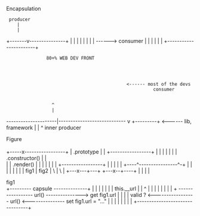 



Encapsulation 



     producer
        |
        |
+-------v---------------+
|                       |
|                       |
|                       |
|                       |   ------> consumer
|                       |
|                       |
|                       |
+-----------------------+





                   80+% WEB DEV FRONT




                                                 <------ most of the devs
                                                           consumer


                     ^
                     |
---------------------|----------------------------
                     v
                +---------+                        <------ lib, framework
                |         |                                  ^
                   inner                                  producer 









   Figure
      \
      \
   +-----x-----------------+
   |   .prototype          |
   |  +-----------------+  |
   |  |                 |  |
   |  | .constructor()  |  |  
   |  | .render()       |  |
   |  |                 |  |
   |  +-----------------+  |
   |                       |
   |                       |
   +----^----------------^-+
        |                |
        |                |
        |                |
        |                |
fig1    |         fig2   |
   \    |            \   |
+---x---+---+     +---x--+----+
|           |     |           |











fig1
   \
+--------- capsule --------------+
|                                |
|                                |
|                                |
|    this.__url                  |
|         ^  |                   |
|         |  |                   |
|         |  + ----------------- url() ---------------> get fig1.url
|         |                         |
|     valid ? <----------------- url() <--------------- set fig1.url = "..."
|                                |
|                                |
|                                |
|                                |
+--------------------------------+